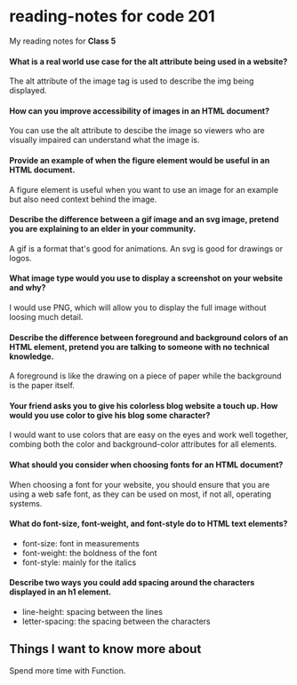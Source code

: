 # reading-notes for code 201
My reading notes for **Class 5**

#### What is a real world use case for the alt attribute being used in a website?

The alt attribute of the image tag is used to describe the img being displayed.

#### How can you improve accessibility of images in an HTML document?

You can use the alt attribute to descibe the image so viewers who are visually impaired can understand what the image is.

#### Provide an example of when the figure element would be useful in an HTML document.

A figure element is useful when you want to use an image for an example but also need context behind the image.

#### Describe the difference between a gif image and an svg image, pretend you are explaining to an elder in your community.

A gif is a format that's good for animations. An svg is good for drawings or logos.

#### What image type would you use to display a screenshot on your website and why?

I would use PNG, which will allow you to display the full image without loosing much detail.

#### Describe the difference between foreground and background colors of an HTML element, pretend you are talking to someone with no technical knowledge.

A foreground is like the drawing on a piece of paper while the background is the paper itself.

#### Your friend asks you to give his colorless blog website a touch up. How would you use color to give his blog some character?

 I would want to use colors that are easy on the eyes and work well together, combing both the color and background-color attributes for all elements.

#### What should you consider when choosing fonts for an HTML document?

 When choosing a font for your website, you should ensure that you are using a web safe font, as they can be used on most, if not all, operating systems.

#### What do font-size, font-weight, and font-style do to HTML text elements?

* font-size: font in measurements
* font-weight: the boldness of the font
* font-style: mainly for the italics

#### Describe two ways you could add spacing around the characters displayed in an h1 element.

* line-height: spacing between the lines
* letter-spacing: the spacing between the characters

## Things I want to know more about

Spend more time with Function.


